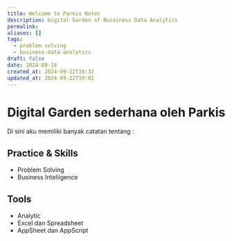 ```yaml
---
title: Welcome to Parkis Notes
description: Digital Garden of Bussiness Data Analytics
permalink: 
aliases: []
tags:
  - problem-solving
  - business-data-analytics
draft: false
date: 2024-09-18
created_at: 2024-09-22T18:32
updated_at: 2024-09-22T19:01
---
```


# Digital Garden sederhana oleh Parkis

Di sini aku memiliki banyak catatan tentang :

## Practice & Skills

- Problem Solving
- Business Inteliigence

## Tools

- Analytic
- Excel dan Spreadsheet
- AppSheet dan AppScript
